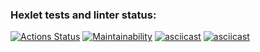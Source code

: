 ### Hexlet tests and linter status:
[![Actions Status](https://github.com/pobedinskiy/fullstack-javascript-project-44/workflows/hexlet-check/badge.svg)](https://github.com/pobedinskiy/fullstack-javascript-project-44/actions)
[![Maintainability](https://api.codeclimate.com/v1/badges/f982eda981506b719104/maintainability)](https://codeclimate.com/github/pobedinskiy/fullstack-javascript-project-44/maintainability)
[![asciicast](https://asciinema.org/a/Z3u6bjAzNa4LK4gei0ib6qJv3.svg)](https://asciinema.org/a/Z3u6bjAzNa4LK4gei0ib6qJv3)
[![asciicast](https://asciinema.org/a/XhxfDpJOu5Ytj9XLFvVTJnJyq.svg)](https://asciinema.org/a/XhxfDpJOu5Ytj9XLFvVTJnJyq)